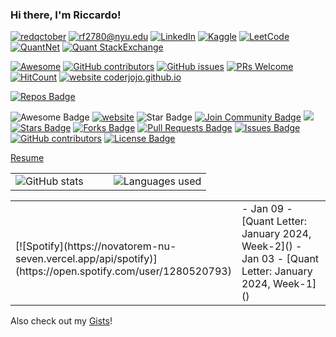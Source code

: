 ### Hi there, I'm Riccardo!

[![redqctober](https://img.shields.io/static/v1?label=redqctober&message=redqctober.com&color=yellow&style=flat-square)](https://redqctober.com)
[![rf2780@nyu.edu](https://img.shields.io/static/v1?label=Email&message=rf2780@nyu.edu&color=red&style=flat-square)](mailto:rf2780@nyu.edu)
[![LinkedIn](https://img.shields.io/static/v1?label=LinkedIn&message=%20&color=0e76a8&logo=linkedin&style=flat-square)](https://www.linkedin.com/in/riccardo-ferrarese/)
[![Kaggle](https://img.shields.io/static/v1?label=Kaggle&message=%20&color=blue&logo=kaggle&style=flat-square)](https://www.kaggle.com/riccardof01)
[![LeetCode](https://img.shields.io/static/v1?label=LeetCode&message=%20&color=orange&logo=leetcode&style=flat-square)](https://leetcode.com/u/rf2780/)
[![QuantNet](https://img.shields.io/static/v1?label=QuantNet&message=%20&color=blue&style=flat-square)](https://quantnet.com/members/riccardo_f.50877/)
[![Quant StackExchange](https://img.shields.io/static/v1?label=Quant.StackExchange&message=%20&color=blue&style=flat-square)](https://quant.stackexchange.com/users/76194/redqctober)

<!--
[![redqctober](https://img.shields.io/static/v1?label=redqctober&message=%20&color=yellow&logo=&style=flat-square&logoColor=white)](https://redqctober.com)
[![rf2780@nyu.edu](https://img.shields.io/static/v1?label=rf2780@nyu.edu&message=%20&color=921D1D&logo=gmail&style=flat-square&logoColor=white)](mailto:rf2780@nyu.edu)
[![Kaggle](https://img.shields.io/static/v1?label=Kaggle&message=%20&color=1ca0f1&logo=Kaggle&style=flat-square&logoColor=white)](https://www.kaggle.com/riccardof01)
[![Linkedin](https://img.shields.io/static/v1?label=Linkedin&message=%20&color=0e76a8&logo=Linkedin&style=flat-square&logoColor=white)](https://www.linkedin.com/in/riccardo-ferrarese)
[![QuantNet](https://img.shields.io/static/v1?label=QuantNet&message=%20&color=1ca0f1&logo=QuantNet&style=flat-square&logoColor=white)](https://quantnet.com/members/riccardo_f.50877/)
[![LeetCode](https://img.shields.io/static/v1?label=LeetCode&message=%20&color=1ca0f1&logo=LeetCode&style=flat-square&logoColor=white)](https://leetcode.com/u/rf2780/)
[![quant.stackexchange](https://img.shields.io/static/v1?label=LeetCode&message=%20&color=1ca0f1&logo=LeetCode&style=flat-square&logoColor=white)](https://quant.stackexchange.com/users/76194/redqctober)
-->

[![Awesome](https://awesome.re/badge.svg)](https://awesome.re)
[![GitHub contributors](https://img.shields.io/github/contributors/coderjojo/creative-profile-readme)](https://github.com/coderjojo/creative-profile-readme/graphs/contributors)
[![GitHub issues](https://img.shields.io/github/issues/coderjojo/creative-profile-readme)](https://github.com/coderjojo/creative-profile-readme/issues)
[![PRs Welcome](https://img.shields.io/badge/PRs-welcome-brightgreen.svg?style=flat-square)](https://github.com/coderjojo/creative-profile-readme/pulls)
[![HitCount](https://views.whatilearened.today/views/github/coderjojo/creative-profile-readme.svg)](https://github.com/coderjojo/creative-profile-readme)
[![website coderjojo.github.io](https://img.shields.io/website-up-down-green-red/http/coderjojo.github.io/creative-profile-readme.svg)](https://coderjojo.github.io/creative-profile-readme/)

[![Repos Badge](https://badges.pufler.dev/repos/firmai)](https://badges.pufler.dev)

<img src="https://cdn.rawgit.com/sindresorhus/awesome/d7305f38d29fed78fa85652e3a63e154dd8e8829/media/badge.svg" alt="Awesome Badge"/>
<a href="https://arbeitnow.com/?utm_source=awesome-github-profile-readme"><img src="https://img.shields.io/static/v1?label=&labelColor=505050&message=arbeitnow&color=%230076D6&style=flat&logo=google-chrome&logoColor=%230076D6" alt="website"/></a>
<!-- <img src="http://hits.dwyl.com/abhisheknaiidu/awesome-github-profile-readme.svg" alt="Hits Badge"/> -->
<img src="https://img.shields.io/static/v1?label=%F0%9F%8C%9F&message=If%20Useful&style=style=flat&color=BC4E99" alt="Star Badge"/>
<a href="https://discord.gg/XTW52Kt"><img src="https://img.shields.io/discord/733027681184251937.svg?style=flat&label=Join%20Community&color=7289DA" alt="Join Community Badge"/></a>
<a href="https://twitter.com/abhisheknaiidu" ><img src="https://img.shields.io/twitter/follow/abhisheknaiidu.svg?style=social" /> </a>
<br>
<a href="https://github.com/abhisheknaiidu/awesome-github-profile-readme/stargazers"><img src="https://img.shields.io/github/stars/abhisheknaiidu/awesome-github-profile-readme" alt="Stars Badge"/></a>
<a href="https://github.com/abhisheknaiidu/awesome-github-profile-readme/network/members"><img src="https://img.shields.io/github/forks/abhisheknaiidu/awesome-github-profile-readme" alt="Forks Badge"/></a>
<a href="https://github.com/abhisheknaiidu/awesome-github-profile-readme/pulls"><img src="https://img.shields.io/github/issues-pr/abhisheknaiidu/awesome-github-profile-readme" alt="Pull Requests Badge"/></a>
<a href="https://github.com/abhisheknaiidu/awesome-github-profile-readme/issues"><img src="https://img.shields.io/github/issues/abhisheknaiidu/awesome-github-profile-readme" alt="Issues Badge"/></a>
<a href="https://github.com/abhisheknaiidu/awesome-github-profile-readme/graphs/contributors"><img alt="GitHub contributors" src="https://img.shields.io/github/contributors/abhisheknaiidu/awesome-github-profile-readme?color=2b9348"></a>
<a href="https://github.com/abhisheknaiidu/awesome-github-profile-readme/blob/master/LICENSE"><img src="https://img.shields.io/github/license/abhisheknaiidu/awesome-github-profile-readme?color=2b9348" alt="License Badge"/></a>

[Resume](...)

<table width="100%">
<tr>
<td width="50%">
  <img src="https://github-readme-stats.vercel.app/api?username=Rccd0&count_private=true&show_icones=true&theme=default" alt="GitHub stats"  
</td>
<td width="50%">  
  <img src="https://github-readme-stats.vercel.app/api/top-langs/?username=Rccd0" alt="Languages used" 
</td>
</table>
<table width="100%"> 
<tr>
<td width="50%">
&nbsp; <br> [![Spotify](https://novatorem-nu-seven.vercel.app/api/spotify)](https://open.spotify.com/user/1280520793)
</td>
<td width="50%">  
- Jan 09 - [Quant Letter: January 2024, Week-2]()
- Jan 03 - [Quant Letter: January 2024, Week-1]()
</td>
</table>

<!--
Here is a list of my ongoing [research work and projects](...).

Researching and building the next-generation of computing and technology in finance and AI. My passion is working with data to build systems, solve complex challenges, and to better understand how the world operates and changes through emerging technologies including AI, machine learning/data science, blockchain/DeFi, and quantum computing. The three most important skills to me are:

- Resilience
- Collaboration
- Creativity
-->

Also check out my [Gists](https://gist.github.com/Rccd0)! 
